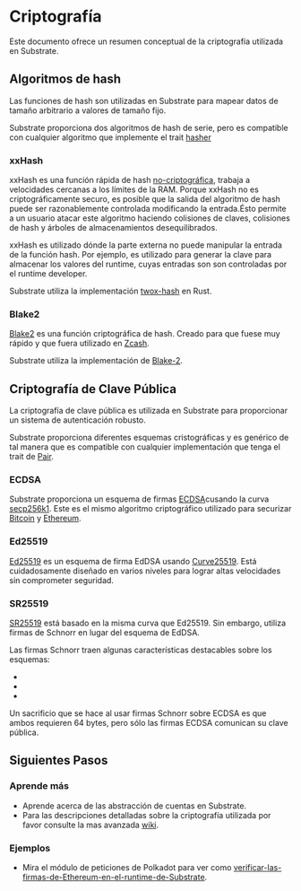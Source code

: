 # Criptografía

Este documento ofrece un resumen conceptual de la criptografía utilizada en Substrate.

## Algoritmos de hash

Las funciones de hash son utilizadas en Substrate para mapear datos de tamaño arbitrario a valores de tamaño fijo.

Substrate proporciona dos algoritmos de hash de serie, pero es compatible con cualquier algoritmo que implemente el trait [hasher][hasher]

### xxHash

xxHash es una función rápida de hash [no-criptográfica][no-criptográfica], trabaja a velocidades cercanas a los límites de la RAM. Porque xxHash no es criptográficamente securo, es posible que la salida del algoritmo de hash puede ser razonablemente controlada modificando la entrada.Ésto permite a un usuario atacar este algoritmo haciendo colisiones de claves, colisiones de hash y árboles de almacenamientos desequilibrados.

xxHash es utilizado dónde la parte externa no puede manipular la entrada de la función hash. Por ejemplo, es utilizado para generar la clave para almacenar los valores del runtime, cuyas entradas son son controladas por el runtime developer.

Substrate utiliza la implementación [twox-hash][twox-hash] en Rust.

[hasher]: https://crates.parity.io/sp_core/trait
[no-criptográfica]: https://en.wikipedia.org/wiki/Hash_function
[twox-hash]: https://github.com/shepmaster/twox-hash

### Blake2

[Blake2][Blake2] es una función criptográfica de hash. Creado para que fuese muy rápido y que fuera utilizado en [Zcash][Zcash].

Substrate utiliza la implementación de [Blake-2][Blake-2].

## Criptografía de Clave Pública

La criptografía de clave pública es utilizada en Substrate para proporcionar un sistema de autenticación robusto.

Substrate proporciona diferentes esquemas cristográficas y es genérico de tal manera que es compatible con cualquier implementación que tenga el trait de [Pair][Pair].

### ECDSA 

Substrate proporciona un esquema de firmas [ECDSA][ECDSA]cusando la curva [secp256k1][secp256k1]. Este es el mismo algoritmo criptográfico utilizado para securizar [Bitcoin][Bitcoin] y [Ethereum][Ethereum].

### Ed25519

[Ed25519][Ed25519] es un esquema de firma EdDSA usando [Curve25519][Curve25519]. Está cuidadosamente diseñado en varios niveles para lograr altas velocidades sin comprometer seguridad.

### SR25519

[SR25519][SR25519] está basado en la misma curva que Ed25519. Sin embargo, utiliza firmas de Schnorr en lugar del esquema de
EdDSA.

Las firmas Schnorr traen algunas características destacables sobre los esquemas:

- 
- 
- 

Un sacrificio que se hace al usar firmas Schnorr sobre ECDSA es que ambos requieren 64 bytes, pero sólo las firmas ECDSA comunican su clave pública.

## Siguientes Pasos

### Aprende más

- Aprende acerca de las abstracción de cuentas en Substrate.
- Para las descripciones detalladas sobre la criptografía utilizada por favor consulte la mas avanzada [wiki][wiki].

### Ejemplos

- Mira el módulo de peticiones de Polkadot para ver como [verificar-las-firmas-de-Ethereum-en-el-runtime-de-Substrate][verificar-las-firmas-de-Ethereum-en-el-runtime-de-Substrate].



[Blake2]: https://en.wikipedia.org/wiki/BLAKE_(hash_function)#BLAKE2

[Zcash]: https://en.wikipedia.org/wiki/Zcash

[Blake-2]: https://docs.rs/blake2/

[Pair]: https://crates.parity.io/sp_core/crypto/trait

[ECDSA]: https://en.wikipedia.org/wiki/Elliptic_Curve_Digital_Signature_Algorithm

[secp256k1]: https://en.bitcoin.it/wiki/Secp256k1

[Bitcoin]: https://en.wikipedia.org/wiki/Bitcoin

[Ethereum]: https://en.wikipedia.org/wiki/Ethereum

[Ed25519]: https://en.wikipedia.org/wiki/EdDSA#Ed25519

[Curve25519]: https://en.wikipedia.org/wiki/Curve25519

[SR25519]: https://research.web3.foundation/en/latest/polkadot/keys/1-accounts-more.html

[wiki]: https://research.web3.foundation

[verificar-las-firmas-de-Ethereum-en-el-runtime-de-Substrate]: https://github.com/paritytech/polkadot/blob/master/runtime/common/src/claims.rs
